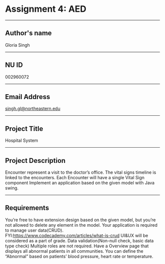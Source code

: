 # Assignment 4: AED

------------------------------------

## Author's name

Gloria Singh

------------------------------------

## NU ID

002960072

------------------------------------

## Email Address

singh.gl@northeastern.edu

--------------------------------------
## Project Title

Hospital System

---------------------------------------
## Project Description

Encounter represent a visit to the doctor’s office. The vital signs timeline is linked to the encounters. Each Encounter will have a single Vital Sign component
Implement an application based on the given model with Java swing.

----------------------------------------
## Requirements

You’re free to have extension design based on the given model, but you’re not allowed to delete any element in the model.
Your application is required to manage user data(CRUD). FYI:https://www.codecademy.com/articles/what-is-crud
UI&UX will be considered as a part of grade.
Data validation(Non-null check, basic data type check)
Multiple roles are not required. 
Have a Overview page that displays all abnormal patients in all communities. You can define the “Abnormal” based on patients’ blood pressure, heart rate or temperature.


